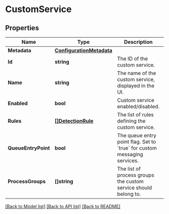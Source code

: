 # CustomService

## Properties
Name | Type | Description | Notes
------------ | ------------- | ------------- | -------------
**Metadata** | [**ConfigurationMetadata**](ConfigurationMetadata.md) |  | [optional] 
**Id** | **string** | The ID of the custom service. | [optional] 
**Name** | **string** | The name of the custom service, displayed in the UI. | 
**Enabled** | **bool** | Custom service enabled/disabled. | 
**Rules** | [**[]DetectionRule**](DetectionRule.md) | The list of rules defining the custom service. | 
**QueueEntryPoint** | **bool** | The queue entry point flag.   Set to &#x60;true&#x60; for custom messaging services. | 
**ProcessGroups** | **[]string** | The list of process groups the custom service should belong to. | [optional] 

[[Back to Model list]](../README.md#documentation-for-models) [[Back to API list]](../README.md#documentation-for-api-endpoints) [[Back to README]](../README.md)


